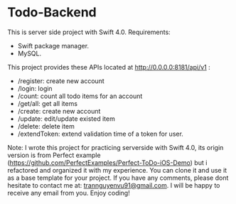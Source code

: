 # Todo-Backend
This is server side project with Swift 4.0.
Requirements:
- Swift package manager.
- MySQL.

This project provides these APIs located at http://0.0.0.0:8181/api/v1 :
- /register: create new account
- /login: login
- /count: count all todo items for an account
- /get/all: get all items
- /create: create new account
- /update: edit/update existed item
- /delete: delete item
- /extendToken: extend validation time of a token for user.

Note: I wrote this project for practicing serverside with Swift 4.0, its origin version is from Perfect example (https://github.com/PerfectExamples/Perfect-ToDo-iOS-Demo) but i refactored and organized it with my experience. You can clone it and use it as a base template for your project.
If you have any comments, please dont hesitate to contact me at: trannguyenvu91@gmail.com. I will be happy to receive any email from you.
Enjoy coding!
